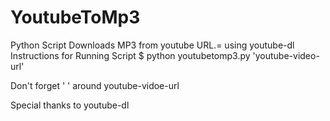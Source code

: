 # YoutubeToMp3
Python Script Downloads MP3 from youtube URL.= using youtube-dl
Instructions for Running Script
$ python youtubetomp3.py 'youtube-video-url'

Don't forget ' ' around youtube-vidoe-url


Special thanks to
youtube-dl
